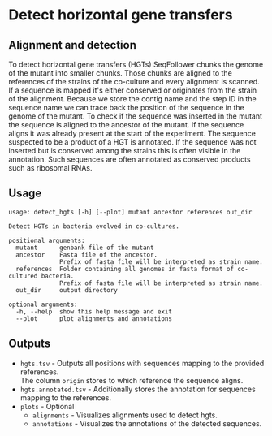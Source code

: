 # Detect horizontal gene transfers

## Alignment and detection

To detect horizontal gene transfers (HGTs) SeqFollower chunks the genome of the mutant into smaller chunks. 
Those chunks are aligned to the references of the strains of the co-culture and every alignment is scanned. If a sequence is mapped it's either conserved or originates from the strain of the alignment. Because we store the contig name and the step ID in the sequence name we can trace back the position of the sequence in the genome of the mutant. To check if the sequence was inserted in the mutant the sequence is aligned to the ancestor of the mutant. If the sequence aligns it was already present at the start of the experiment. The sequence suspected to be a product of a HGT is annotated. If the sequence was not inserted but is conserved among the strains this is often visible in the annotation. Such sequences are often annotated as conserved products such as ribosomal RNAs.

## Usage

```
usage: detect_hgts [-h] [--plot] mutant ancestor references out_dir

Detect HGTs in bacteria evolved in co-cultures.

positional arguments:
  mutant      genbank file of the mutant
  ancestor    Fasta file of the ancestor. 
              Prefix of fasta file will be interpreted as strain name.
  references  Folder containing all genomes in fasta format of co-cultured bacteria.
              Prefix of fasta file will be interpreted as strain name.
  out_dir     output directory

optional arguments:
  -h, --help  show this help message and exit
  --plot      plot alignments and annotations
```

## Outputs

* `hgts.tsv` - Outputs all positions with sequences mapping to the provided references.  
The column `origin` stores to which reference the sequence aligns.
* `hgts.annotated.tsv` - Additionally stores the annotation for sequences mapping to the references.
* `plots` - Optional
    * `alignments` - Visualizes alignments used to detect hgts.
    * `annotations` - Visualizes the annotations of the detected sequences.